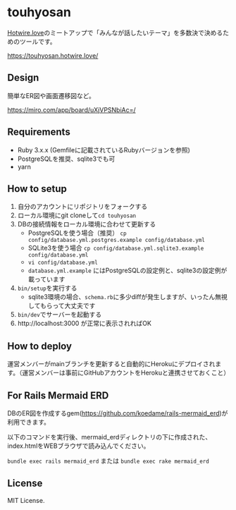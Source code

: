 # touhyosan

[Hotwire.love](https://hotwire-love.connpass.com/)のミートアップで「みんなが話したいテーマ」を多数決で決めるためのツールです。

https://touhyosan.hotwire.love/

## Design 

簡単なER図や画面遷移図など。

https://miro.com/app/board/uXjVPSNbiAc=/

## Requirements

- Ruby 3.x.x (Gemfileに記載されているRubyバージョンを参照)
- PostgreSQLを推奨、sqlite3でも可
- yarn

## How to setup 

1. 自分のアカウントにリポジトリをフォークする
1. ローカル環境にgit cloneして`cd touhyosan`
1. DBの接続情報をローカル環境に合わせて更新する　
   - PostgreSQLを使う場合（推奨） `cp config/database.yml.postgres.example config/database.yml`
   - SQLite3を使う場合 `cp config/database.yml.sqlite3.example config/database.yml`
   - `vi config/database.yml`
   - `database.yml.example` にはPostgreSQLの設定例と、sqlite3の設定例が載っています
1. `bin/setup`を実行する
   - sqlite3環境の場合、`schema.rb`に多少diffが発生しますが、いったん無視してもらって大丈夫です
1. `bin/dev`でサーバーを起動する
1. http://localhost:3000 が正常に表示されればOK

## How to deploy

運営メンバーがmainブランチを更新すると自動的にHerokuにデプロイされます。（運営メンバーは事前にGitHubアカウントをHerokuと連携させておくこと）

## For Rails Mermaid ERD

DBのER図を作成するgem(https://github.com/koedame/rails-mermaid_erd)が利用できます。

以下のコマンドを実行後、mermaid_erdディレクトリの下に作成された、index.htmlをWEBブラウザで読み込んでください。

`bundle exec rails mermaid_erd`
または
`bundle exec rake mermaid_erd`

## License 

MIT License.

